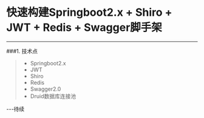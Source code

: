 # 快速构建Springboot2.x + Shiro + JWT + Redis + Swagger脚手架

------
###1. 技术点
> * Springboot2.x
> * JWT
> * Shiro
> * Redis
> * Swagger2.0
> * Druid数据库连接池

---待续
